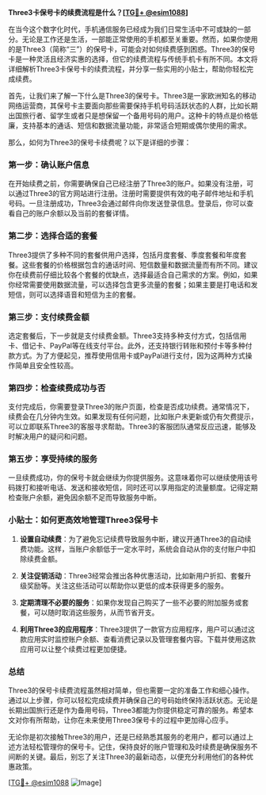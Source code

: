 **Three3卡保号卡的续费流程是什么？[[TG💪+ @esim1088](https://t.me/s/esim1088)]**

在当今这个数字化时代，手机通信服务已经成为我们日常生活中不可或缺的一部分。无论是工作还是生活，一部能正常使用的手机都至关重要。然而，如果你使用的是Three3（简称“三”）的保号卡，可能会对如何续费感到困惑。Three3的保号卡是一种灵活且经济实惠的选择，但它的续费流程与传统手机卡有所不同。本文将详细解析Three3卡保号卡的续费流程，并分享一些实用的小贴士，帮助你轻松完成续费。

首先，让我们来了解一下什么是Three3的保号卡。Three3是一家欧洲知名的移动网络运营商，其保号卡主要面向那些需要保持手机号码活跃状态的人群，比如长期出国旅行者、留学生或者只是想保留一个备用号码的用户。这种卡的特点是价格低廉，支持基本的通话、短信和数据流量功能，非常适合短期或偶尔使用的需求。

那么，如何为Three3的保号卡续费呢？以下是详细的步骤：

### **第一步：确认账户信息**
在开始续费之前，你需要确保自己已经注册了Three3的账户。如果没有注册，可以通过Three3的官方网站进行注册。注册时需要提供有效的电子邮件地址和手机号码。一旦注册成功，Three3会通过邮件向你发送登录信息。登录后，你可以查看自己的账户余额以及当前的套餐详情。

### **第二步：选择合适的套餐**
Three3提供了多种不同的套餐供用户选择，包括月度套餐、季度套餐和年度套餐。这些套餐的价格根据包含的通话时间、短信数量和数据流量而有所不同。建议你在续费前仔细比较各个套餐的优缺点，选择最适合自己需求的方案。例如，如果你经常需要使用数据流量，可以选择包含更多流量的套餐；如果主要是打电话和发短信，则可以选择语音和短信为主的套餐。

### **第三步：支付续费金额**
选定套餐后，下一步就是支付续费金额。Three3支持多种支付方式，包括信用卡、借记卡、PayPal等在线支付平台。此外，还支持银行转账和预付卡等多种付款方式。为了方便起见，推荐使用信用卡或PayPal进行支付，因为这两种方式操作简单且安全性较高。

### **第四步：检查续费成功与否**
支付完成后，你需要登录Three3的账户页面，检查是否成功续费。通常情况下，续费会在几分钟内生效。如果发现有任何问题，比如账户未更新或仍有欠费提示，可以立即联系Three3的客服寻求帮助。Three3的客服团队通常反应迅速，能够及时解决用户的疑问和问题。

### **第五步：享受持续的服务**
一旦续费成功，你的保号卡就会继续为你提供服务。这意味着你可以继续使用该号码拨打和接听电话、发送和接收短信，同时还可以享用指定的流量额度。记得定期检查账户余额，避免因余额不足而导致服务中断。

### **小贴士：如何更高效地管理Three3保号卡**
1. **设置自动续费**：为了避免忘记续费导致服务中断，建议开通Three3的自动续费功能。这样，当账户余额低于一定水平时，系统会自动从你的支付账户中扣除续费金额。
   
2. **关注促销活动**：Three3经常会推出各种优惠活动，比如新用户折扣、套餐升级奖励等。关注这些活动可以帮助你以更低的成本获得更多的服务。

3. **定期清理不必要的服务**：如果你发现自己购买了一些不必要的附加服务或套餐，可以随时取消这些服务，从而节省开支。

4. **利用Three3的应用程序**：Three3提供了一款官方应用程序，用户可以通过这款应用实时监控账户余额、查看消费记录以及管理套餐内容。下载并使用这款应用可以让整个续费过程更加便捷。

### **总结**
Three3的保号卡续费流程虽然相对简单，但也需要一定的准备工作和细心操作。通过以上步骤，你可以轻松完成续费并确保自己的号码始终保持活跃状态。无论是长期出国旅行还是作为备用号码，Three3都能为你提供稳定可靠的服务。希望本文对你有所帮助，让你在未来使用Three3保号卡的过程中更加得心应手。

无论你是初次接触Three3的用户，还是已经熟悉其服务的老用户，都可以通过上述方法轻松管理你的保号卡。记住，保持良好的账户管理和及时续费是确保服务不间断的关键。最后，别忘了关注Three3的最新动态，以便充分利用他们的各种优惠政策。

[[TG💪+ @esim1088](https://t.me/s/esim1088) ![Image](https://i.postimg.cc/4NQfJmqS/Snipaste-2025-05-13-00-14-12.png)]